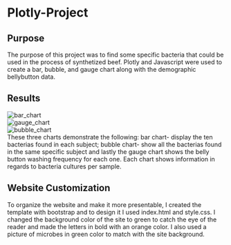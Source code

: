 # Plotly-Project

## Purpose
The purpose of this project was to find some specific bacteria that could be used in the process of synthetized beef. Plotly and Javascript were used to create a bar, bubble, and gauge chart along with the demographic bellybutton data.

## Results
![bar_chart](https://user-images.githubusercontent.com/87148177/138957433-97378d7b-2277-446a-ae39-df1caa2a4bcb.png)\
![gauge_chart](https://user-images.githubusercontent.com/87148177/138957454-61fc04f5-1fa5-4a63-b4fa-a18612f7a3eb.png)\
![bubble_chart](https://user-images.githubusercontent.com/87148177/138957468-8f2d0736-b336-4b3b-8436-d540605fedf5.png)\
These three charts demonstrate the following: bar chart- display the ten bacterias found in each subject; bubble chart- show all the bacterias found in the same specific subject and lastly the gauge chart shows the belly button washing frequency for each one. Each chart shows information in regards to bacteria cultures per sample. 

## Website Customization

To organize the website and make it more presentable, I created the template with bootstrap and to design it I used index.html and style.css. I changed the background color of the site to green to catch the eye of the reader and made the letters in bold with an orange color. I also used a picture of microbes in green color to match with the site background.
